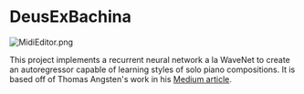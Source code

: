 # DeusExBachina
![MidiEditor.png](https://github.com/Satch7320/DeusExBachina/midieditor.png)

This project implements a recurrent neural network a la WaveNet to create an autoregressor capable of learning styles of solo piano compositions. It is based off of Thomas Angsten's work in his [Medium article](https://towardsdatascience.com/generating-piano-music-with-dilated-convolutional-neural-networks-d81d02e1dda6).
